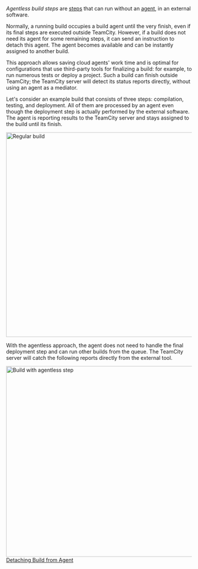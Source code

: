 [//]: # (title: Agentless Build Step)
[//]: # (auxiliary-id: Agentless Build Step)

_Agentless build steps_ are [steps](configuring-build-steps.md) that can run without an [agent](build-agent.md), in an external software.

Normally, a running build occupies a build agent until the very finish, even if its final steps are executed outside TeamCity. However, if a build does not need its agent for some remaining steps, it can send an instruction to detach this agent. The agent becomes available and can be instantly assigned to another build.

This approach allows saving cloud agents' work time and is optimal for configurations that use third-party tools for finalizing a build: for example, to run numerous tests or deploy a project. Such a build can finish outside TeamCity; the TeamCity server will detect its status reports directly, without using an agent as a mediator.

Let's consider an example build that consists of three steps: compilation, testing, and deployment. All of them are processed by an agent even though the deployment step is actually performed by the external software. The agent is reporting results to the TeamCity server and stays assigned to the build until its finish.

<img src="agent-depend-build.png" alt="Regular build" width="556"/>

With the agentless approach, the agent does not need to handle the final deployment step and can run other builds from the queue. The TeamCity server will catch the following reports directly from the external tool.

<img src="agentless-build.png" alt="Build with agentless step" width="518"/>

<seealso>
        <category ref="admin-guide">
            <a href="detaching-build-from-agent.md">Detaching Build from Agent</a>
        </category>
</seealso>